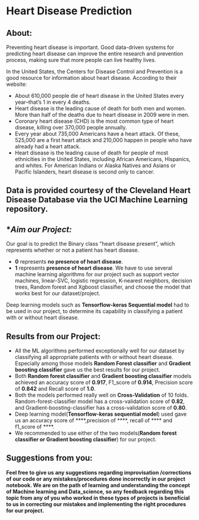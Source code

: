 # **Heart Disease Prediction**

## **About:**
Preventing heart disease is important. Good data-driven systems for predicting heart disease can improve the entire research and prevention process, making sure that more people can live healthy lives.

In the United States, the Centers for Disease Control and Prevention is a good resource for information about heart disease. According to their website:

- About 610,000 people die of heart disease in the United States every year–that’s 1 in every 4 deaths.
- Heart disease is the leading cause of death for both men and women. More than half of the deaths due to heart disease in 2009 were in men.
- Coronary heart disease (CHD) is the most common type of heart disease, killing over 370,000 people annually.
- Every year about 735,000 Americans have a heart attack. Of these, 525,000 are a first heart attack and 210,000 happen in people who have already had a heart attack.
- Heart disease is the leading cause of death for people of most ethnicities in the United States, including African Americans, Hispanics, and whites. For American Indians or Alaska Natives and Asians or Pacific Islanders, heart disease is second only to cancer.

## Data is provided courtesy of the **Cleveland Heart Disease Database** via the **UCI Machine Learning** repository.

## **Aim our Project:*
Our goal is to predict the Binary class "heart disease present", which represents whether or not a patient has heart disease.
- **0** represents **no presence of heart disease**.
- **1** represents **presence of heart disease**.
We have to use several machine learning algorithms for our project such as support vector machines, linear-SVC, logistic regression, K-nearest neighbors, decision trees, Random forest and Xgboost classifier, and choose the model that works best for our dataset/project.

Deep learning models such as **Tensorflow-keras Sequential model** had to be used in our project, to determine its capability in classifying a patient with or without heart disease.

## **Results from our Project:**
- All the ML algorithms performed exceptionally well for our dataset by classifying all appropriate patients with or without heart disease. Especially among those models **Random Forest classifier** and **Gradient boosting classifier** gave us the best results for our project.
- Both **Random forest classifier** and **Gradient boosting classifier** models achieved an accuracy score of **0.917**, F1_score of **0.914**, Precision score of **0.842** and Recall score of **1.0**.
- Both the models performed really well on **Cross-Validation** of 10 folds. Random-forest-classifier model has a cross-validation score of **0.82**, and Gradient-boosting-classifier has a cross-validation score of **0.80**.
- Deep learning model(**Tensorflow-keras sequential model**) used gave us an accuracy score of ****,precision of ****, recall of **** and f1_score of ****.
- We recommended to use either of the two models(**Random forest classifier or Gradient boosting classifier**) for our project.

## **Suggestions from you:**
**Feel free to give us any suggestions regarding improvisation /corrections of our code or any mistakes/procedures done incorrectly in our project notebook. We are on the path of learning and understanding the concept of Machine learning and Data_science, so any feedback regarding this topic from any of you who worked in these types of projects is beneficial to us in correcting our mistakes and implementing the right procedures for our project.** 

